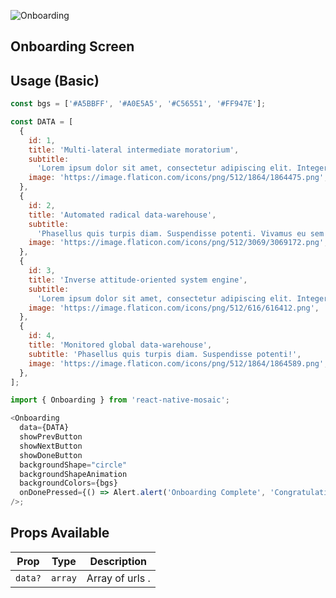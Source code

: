 ![Onboarding](https://user-images.githubusercontent.com/22890658/147465395-5be62c3d-8dc0-44f8-96ab-f1c06ca50b2f.gif)

## Onboarding Screen

## Usage (Basic)

```js
const bgs = ['#A5BBFF', '#A0E5A5', '#C56551', '#FF947E'];

const DATA = [
  {
    id: 1,
    title: 'Multi-lateral intermediate moratorium',
    subtitle:
      'Lorem ipsum dolor sit amet, consectetur adipiscing elit. Integer suscipit vestibulum felis!',
    image: 'https://image.flaticon.com/icons/png/512/1864/1864475.png',
  },
  {
    id: 2,
    title: 'Automated radical data-warehouse',
    subtitle:
      'Phasellus quis turpis diam. Suspendisse potenti. Vivamus eu sem risus!',
    image: 'https://image.flaticon.com/icons/png/512/3069/3069172.png',
  },
  {
    id: 3,
    title: 'Inverse attitude-oriented system engine',
    subtitle:
      'Lorem ipsum dolor sit amet, consectetur adipiscing elit. Integer suscipit vestibulum felis!',
    image: 'https://image.flaticon.com/icons/png/512/616/616412.png',
  },
  {
    id: 4,
    title: 'Monitored global data-warehouse',
    subtitle: 'Phasellus quis turpis diam. Suspendisse potenti!',
    image: 'https://image.flaticon.com/icons/png/512/1864/1864589.png',
  },
];

import { Onboarding } from 'react-native-mosaic';

<Onboarding
  data={DATA}
  showPrevButton
  showNextButton
  showDoneButton
  backgroundShape="circle"
  backgroundShapeAnimation
  backgroundColors={bgs}
  onDonePressed={() => Alert.alert('Onboarding Complete', 'Congratulations!')}
/>;
```

## Props Available

| Prop    | Type    | Description     |
| ------- | ------- | --------------- |
| `data?` | `array` | Array of urls . |
